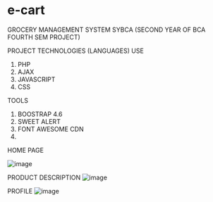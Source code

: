 # e-cart
GROCERY MANAGEMENT SYSTEM SYBCA (SECOND YEAR OF BCA FOURTH SEM PROJECT)

PROJECT TECHNOLOGIES (LANGUAGES) USE
1. PHP
2. AJAX
3. JAVASCRIPT
4. CSS

TOOLS
1. BOOSTRAP 4.6
2. SWEET ALERT
3. FONT AWESOME CDN
4. 
HOME PAGE

![image](https://user-images.githubusercontent.com/111139558/184530285-03dd3281-cb7b-40f9-9ddf-b35a8b5b6209.png)

PRODUCT DESCRIPTION
![image](https://user-images.githubusercontent.com/111139558/184530290-bc89e60f-e0ec-4c4c-a7ec-75ae37a9ff8c.png)

PROFILE
![image](https://user-images.githubusercontent.com/111139558/184530305-3105523c-d9e3-4c28-9904-d292552ffe99.png)
